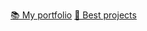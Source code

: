 [📚 My portfolio](https://mixelte.github.io/portfolio/)
[📜 Best projects](https://mixelte.github.io/)

